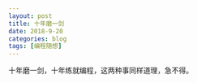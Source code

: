 ```yaml
---
layout: post
title: 十年磨一剑
date: 2018-9-20
categories: blog
tags: [编程随想]
---
```

十年磨一剑，十年练就编程，这两种事同样道理，急不得。








